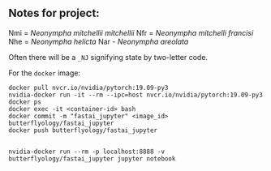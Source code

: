 ## Notes for project:

Nmi = *Neonympha mitchellii mitchellii*
Nfr = *Neonympha mitchelli francisi*
Nhe = *Neonympha helicta*
Nar - *Neonympha areolata*

Often there will be a `_NJ` signifying state by two-letter code.

For the `docker` image:

    docker pull nvcr.io/nvidia/pytorch:19.09-py3
    nvidia-docker run -it --rm --ipc=host nvcr.io/nvidia/pytorch:19.09-py3
    docker ps
    docker exec -it <container-id> bash
    docker commit -m "fastai_jupyter" <image_id> butterflyology/fastai_jupyter
    docker push butterflyology/fastai_jupyter


    nvidia-docker run --rm -p localhost:8888 -v  butterflyology/fastai_jupyter jupyter notebook
